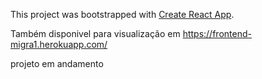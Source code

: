 This project was bootstrapped with [Create React App](https://github.com/facebook/create-react-app).

Também disponivel para visualização em https://frontend-migra1.herokuapp.com/

projeto em andamento
